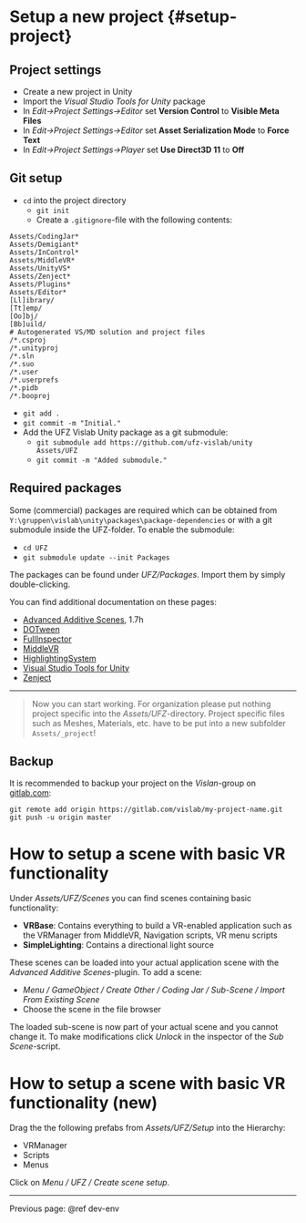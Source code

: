 # Setup a new project {#setup-project}

## Project settings

- Create a new project in Unity
- Import the *Visual Studio Tools for Unity* package
- In *Edit->Project Settings->Editor* set **Version Control** to **Visible Meta Files**
- In *Edit->Project Settings->Editor* set **Asset Serialization Mode** to **Force Text**
- In *Edit->Project Settings->Player* set **Use Direct3D 11** to **Off**

## Git setup

- `cd` into the project directory
    - `git init`
    - Create a `.gitignore`-file with the following contents:
~~~{.sh}
Assets/CodingJar*
Assets/Demigiant*
Assets/InControl*
Assets/MiddleVR*
Assets/UnityVS*
Assets/Zenject*
Assets/Plugins*
Assets/Editor*
[Ll]ibrary/
[Tt]emp/
[Oo]bj/
[Bb]uild/
# Autogenerated VS/MD solution and project files
/*.csproj
/*.unityproj
/*.sln
/*.suo
/*.user
/*.userprefs
/*.pidb
/*.booproj
~~~

- `git add .`
- `git commit -m "Initial."`
- Add the UFZ Vislab Unity package as a git submodule:
    - `git submodule add https://github.com/ufz-vislab/unity Assets/UFZ`
    - `git commit -m "Added submodule."`


## Required packages

Some (commercial) packages are required which can be obtained from `Y:\gruppen\vislab\unity\packages\package-dependencies` or with a git submodule inside the UFZ-folder. To enable the submodule:

- `cd UFZ`
- `git submodule update --init Packages`

The packages can be found under *UFZ/Packages*. Import them by simply double-clicking.

You can find additional documentation on these pages:

- [Advanced Additive Scenes](http://forum.unity3d.com/threads/advanced-additive-scenes.247092/), 1.7h
- [DOTween]()
- [FullInspector](http://jacobdufault.github.io/fullinspector/guide/)
- [MiddleVR](http://www.middlevr.com/doc/1.6/)
- [HighlightingSystem](http://deepdreamgames.com/highlighting-system/)
- [Visual Studio Tools for Unity](http://unityvs.com/documentation/)
- [Zenject](https://github.com/modesttree/Zenject)

--------

> Now you can start working. For organization please put nothing project specific into the *Assets/UFZ*-directory. Project specific files such as Meshes, Materials, etc. have to be put into a new subfolder `Assets/_project`!

## Backup

It is recommended to backup your project on the *Vislan*-group on [gitlab.com](https://gitlab.com/groups/vislab):

~~~{.sh}
git remote add origin https://gitlab.com/vislab/my-project-name.git
git push -u origin master
~~~

# How to setup a scene with basic VR functionality

Under *Assets/UFZ/Scenes* you can find scenes containing basic functionality:

- **VRBase**: Contains everything to build a VR-enabled application such as the VRManager from MiddleVR, Navigation scripts, VR menu scripts
- **SimpleLighting**: Contains a directional light source

These scenes can be loaded into your actual application scene with the *Advanced Additive Scenes*-plugin. To add a scene:

- *Menu / GameObject / Create Other / Coding Jar / Sub-Scene / Import From Existing Scene*
- Choose the scene in the file browser

The loaded sub-scene is now part of your actual scene and you cannot change it. To make modifications click *Unlock* in the inspector of the *Sub Scene*-script.

# How to setup a scene with basic VR functionality (new)

Drag the the following prefabs from *Assets/UFZ/Setup* into the Hierarchy:

- VRManager
- Scripts
- Menus

Click on *Menu / UFZ / Create scene setup*.

----
Previous page: @ref dev-env
